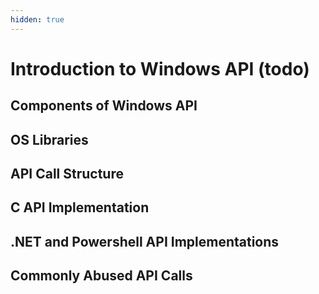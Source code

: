 ```yaml
---
hidden: true
---
```


# Introduction to Windows API (todo)

## Components of Windows API



## OS Libraries



## API Call Structure



## C API Implementation



## .NET and Powershell API Implementations



## Commonly Abused API Calls

